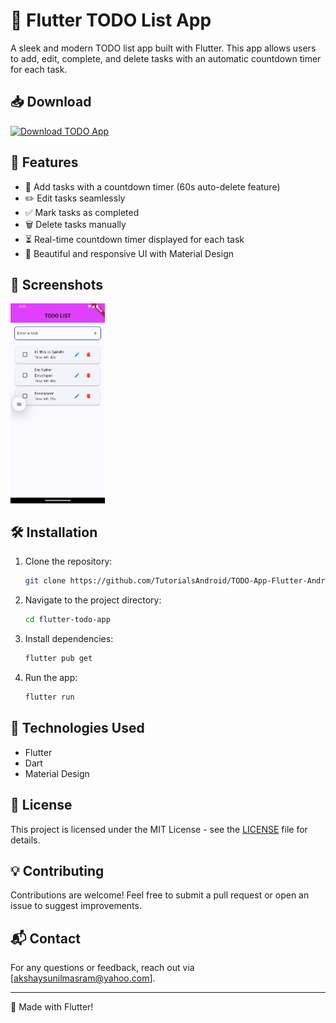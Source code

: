 # 📝 Flutter TODO List App

A sleek and modern TODO list app built with Flutter. This app allows users to add, edit, complete, and delete tasks with an automatic countdown timer for each task.

## 📥 Download
[![Download TODO App](https://img.shields.io/badge/Download-TODOApp-blue)](https://github.com/TutorialsAndroid/TODO-App-Flutter-Android/raw/refs/heads/main/apk/demo.apk)

## 🚀 Features

- 📌 Add tasks with a countdown timer (60s auto-delete feature)
- ✏️ Edit tasks seamlessly
- ✅ Mark tasks as completed
- 🗑️ Delete tasks manually
- ⏳ Real-time countdown timer displayed for each task
- 🎨 Beautiful and responsive UI with Material Design

## 📸 Screenshots

<div>
  <img src="./screenshot/Screenshot_1740472248.png" width="30%" height="30%"/>
</div>

## 🛠️ Installation

1. Clone the repository:
   ```sh
   git clone https://github.com/TutorialsAndroid/TODO-App-Flutter-Android.git
   ```
2. Navigate to the project directory:
   ```sh
   cd flutter-todo-app
   ```
3. Install dependencies:
   ```sh
   flutter pub get
   ```
4. Run the app:
   ```sh
   flutter run
   ```

## 🔧 Technologies Used

- Flutter
- Dart
- Material Design

## 📜 License

This project is licensed under the MIT License - see the [LICENSE](LICENSE) file for details.

## 💡 Contributing

Contributions are welcome! Feel free to submit a pull request or open an issue to suggest improvements.

## 📬 Contact

For any questions or feedback, reach out via [akshaysunilmasram@yahoo.com].

---
💙 Made with Flutter!

